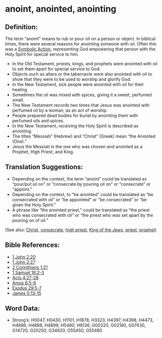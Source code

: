 # anoint, anointed, anointing

## Definition:

The term “anoint” means to rub or pour oil on a person or object. In biblical times, there were several reasons for anointing someone with oil. Often this was a [Symbolic Action](rc://en/ta/man/translate/translate-symaction), representing God empowering that person with the Holy Spirit for special service to him.

* In the Old Testament, priests, kings, and prophets were anointed with oil to set them apart for special service to God. 
* Objects such as altars or the tabernacle were also anointed with oil to show that they were to be used to worship and glorify God.
* In the New Testament, sick people were anointed with oil for their healing.
* Sometimes the oil was mixed with spices, giving it a sweet, perfumed smell.
* The New Testament records two times that Jesus was anointed with perfumed oil by a woman, as an act of worship. 
* People prepared dead bodies for burial by anointing them with perfumed oils and spices.
* In the New Testament, receiving the Holy Spirit is described as anointing.
* The titles “Messiah” (Hebrew) and “Christ” (Greek) mean “the Anointed (One).”
* Jesus the Messiah is the one who was chosen and anointed as a Prophet, High Priest, and King.

## Translation Suggestions:

* Depending on the context, the term “anoint” could be translated as “pour/put oil on” or “consecrate by pouring oil on” or “consecrate” or “appoint.”
* Depending on the context, to “be anointed” could be translated as “be consecrated with oil” or “be appointed” or “be consecrated” or “be given the Holy Spirit.”
* A phrase like “the anointed priest,” could be translated as “the priest who was consecrated with oil” or “the priest who was set apart by the pouring on of oil.”

(See also: [Christ](../kt/christ.md), [consecrate](../kt/consecrate.md), [high priest](../kt/highpriest.md), [King of the Jews](../kt/kingofthejews.md), [priest](../kt/priest.md), [prophet](../kt/prophet.md))

## Bible References:

* [1 John 2:20](rc://en/tn/help/1jn/02/20)
* [1 John 2:27](rc://en/tn/help/1jn/02/27)
* [2 Corinthians 1:21](rc://en/tn/help/2co/01/21)
* [1 Samuel 16:2-3](rc://en/tn/help/1sa/16/02)
* [Acts 4:27-28](rc://en/tn/help/act/04/27)
* [Amos 6:5-6](rc://en/tn/help/amo/06/05)
* [Exodus 29:5-7](rc://en/tn/help/exo/29/05)
* [James 5:13-15](rc://en/tn/help/jas/05/13)

## Word Data:

* Strong’s: H0047, H0430, H1101, H1878, H3323, H4397, H4398, H4473, H4886, H4888, H4899, H5480, H8136, G00320, G02180, G07430, G14720, G20250, G34620, G55450, G55480
